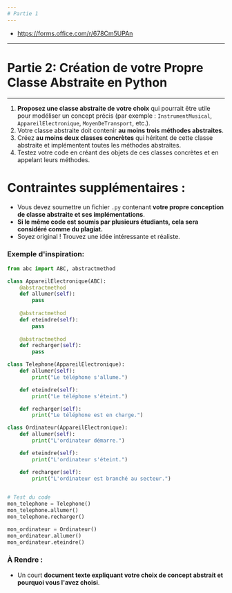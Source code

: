 ```yaml
---
# Partie 1
---
```


- https://forms.office.com/r/678Cm5UPAn


---
# Partie 2: Création de votre Propre Classe Abstraite en Python
---

1. **Proposez une classe abstraite de votre choix** qui pourrait être utile pour modéliser un concept précis (par exemple : `InstrumentMusical`, `AppareilElectronique`, `MoyenDeTransport`, etc.).  
2. Votre classe abstraite doit contenir **au moins trois méthodes abstraites**.   
3. Créez **au moins deux classes concrètes** qui héritent de cette classe abstraite et implémentent toutes les méthodes abstraites.   
4. Testez votre code en créant des objets de ces classes concrètes et en appelant leurs méthodes.  



# **Contraintes supplémentaires :**  
- Vous devez soumettre un fichier `.py` contenant **votre propre conception de classe abstraite et ses implémentations**.  
- **Si le même code est soumis par plusieurs étudiants, cela sera considéré comme du plagiat.**  
- Soyez original ! Trouvez une idée intéressante et réaliste.  


### **Exemple d'inspiration:**  

```python
from abc import ABC, abstractmethod

class AppareilElectronique(ABC):
    @abstractmethod
    def allumer(self):
        pass
    
    @abstractmethod
    def eteindre(self):
        pass
    
    @abstractmethod
    def recharger(self):
        pass

class Telephone(AppareilElectronique):
    def allumer(self):
        print("Le téléphone s'allume.")

    def eteindre(self):
        print("Le téléphone s'éteint.")

    def recharger(self):
        print("Le téléphone est en charge.")

class Ordinateur(AppareilElectronique):
    def allumer(self):
        print("L'ordinateur démarre.")

    def eteindre(self):
        print("L'ordinateur s'éteint.")

    def recharger(self):
        print("L'ordinateur est branché au secteur.")
        

# Test du code
mon_telephone = Telephone()
mon_telephone.allumer()
mon_telephone.recharger()

mon_ordinateur = Ordinateur()
mon_ordinateur.allumer()
mon_ordinateur.eteindre()
```



###  **À Rendre :**  

- Un court **document texte expliquant votre choix de concept abstrait et pourquoi vous l'avez choisi**.
 


